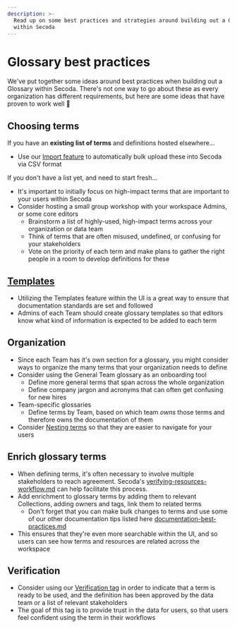 ```yaml
---
description: >-
  Read up on some best practices and strategies around building out a Glossary
  within Secoda
---
```


# Glossary best practices

We've put together some ideas around best practices when building out a Glossary within Secoda. There's not one way to go about these as every organization has different requirements, but here are some ideas that have proven to work well :rocket:

## Choosing terms

If you have an **existing list of terms** and definitions hosted elsewhere...

* Use our [Import feature](../resource-and-metadata-management/import-and-export-data.md#importing-metadata-into-secoda) to automatically bulk upload these into Secoda via CSV format

If you don't have a list yet, and need to start fresh...

* It's important to initially focus on high-impact terms that are important to your users within Secoda
* Consider hosting a small group workshop with your workspace Admins, or some core editors
  * Brainstorm a list of highly-used, high-impact terms across your organization or data team
  * Think of terms that are often misused, undefined, or confusing for your stakeholders
  * Vote on the priority of each term and make plans to gather the right people in a room to develop definitions for these

## [Templates](../resource-and-metadata-management/add-documentation/templates.md)

* Utilizing the Templates feature within the UI is a great way to ensure that documentation standards are set and followed
* Admins of each Team should create glossary templates so that editors know what kind of information is expected to be added to each term

## Organization

* Since each Team has it's own section for a glossary, you might consider ways to organize the many terms that your organization needs to define
* Consider using the General Team glossary as an onboarding tool&#x20;
  * Define more general terms that span across the whole organization&#x20;
  * Define company jargon and acronyms that can often get confusing for new hires
* Team-specific glossaries
  * Define terms by Team, based on which team _owns_ those terms and therefore owns the documentation of them
* Consider [Nesting terms](../features/glossary.md#nesting-terms) so that they are easier to navigate for your users

## Enrich glossary terms

* When defining terms, it's often necessary to involve multiple stakeholders to reach agreement. Secoda's [verifying-resources-workflow.md](verifying-resources-workflow.md "mention") can help facilitate this process.
* Add enrichment to glossary terms by adding them to relevant Collections, adding owners and tags, link them to related terms
  * Don't forget that you can make bulk changes to terms and use some of our other documentation tips listed here [documentation-best-practices.md](documentation-best-practices.md "mention")
* This ensures that they're even more searchable within the UI, and so users can see how terms and resources are related across the workspace

## Verification

* Consider using our [Verification tag](../resource-and-metadata-management/tags/verified-tag.md) in order to indicate that a term is ready to be used, and the definition has been approved by the data team or a list of relevant stakeholders
* The goal of this tag is to provide trust in the data for users, so that users feel confident using the term in their workflows
